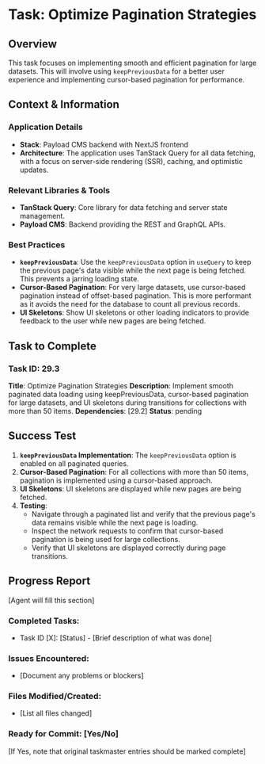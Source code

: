 # Task: Optimize Pagination Strategies

## Overview
This task focuses on implementing smooth and efficient pagination for large datasets. This will involve using `keepPreviousData` for a better user experience and implementing cursor-based pagination for performance.

## Context & Information
### Application Details
- **Stack**: Payload CMS backend with NextJS frontend
- **Architecture**: The application uses TanStack Query for all data fetching, with a focus on server-side rendering (SSR), caching, and optimistic updates.

### Relevant Libraries & Tools
- **TanStack Query**: Core library for data fetching and server state management.
- **Payload CMS**: Backend providing the REST and GraphQL APIs.

### Best Practices
- **`keepPreviousData`**: Use the `keepPreviousData` option in `useQuery` to keep the previous page's data visible while the next page is being fetched. This prevents a jarring loading state.
- **Cursor-Based Pagination**: For very large datasets, use cursor-based pagination instead of offset-based pagination. This is more performant as it avoids the need for the database to count all previous records.
- **UI Skeletons**: Show UI skeletons or other loading indicators to provide feedback to the user while new pages are being fetched.

## Task to Complete

### Task ID: 29.3
**Title**: Optimize Pagination Strategies
**Description**: Implement smooth paginated data loading using keepPreviousData, cursor-based pagination for large datasets, and UI skeletons during transitions for collections with more than 50 items.
**Dependencies**: [29.2]
**Status**: pending

## Success Test
1.  **`keepPreviousData` Implementation**: The `keepPreviousData` option is enabled on all paginated queries.
2.  **Cursor-Based Pagination**: For all collections with more than 50 items, pagination is implemented using a cursor-based approach.
3.  **UI Skeletons**: UI skeletons are displayed while new pages are being fetched.
4.  **Testing**:
    - Navigate through a paginated list and verify that the previous page's data remains visible while the next page is loading.
    - Inspect the network requests to confirm that cursor-based pagination is being used for large collections.
    - Verify that UI skeletons are displayed correctly during page transitions.

## Progress Report
[Agent will fill this section]

### Completed Tasks:
- Task ID [X]: [Status] - [Brief description of what was done]

### Issues Encountered:
- [Document any problems or blockers]

### Files Modified/Created:
- [List all files changed]

### Ready for Commit: [Yes/No]
[If Yes, note that original taskmaster entries should be marked complete]
